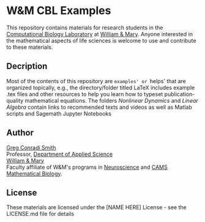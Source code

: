# W&M CBL Examples

This repository contains materials for research students in the [Computational Biology Laboratory](https://wmcbl.wordpress.com) at [William & Mary](https://www.wm.edu). Anyone interested in the mathematical aspects of life sciences is welcome to use and contribute to these materials.

## Decription 

Most of the contents of this repository are `examples' or `helps' that are organized topically, e.g., the directory/folder titled LaTeX includes example .tex files and other resources to help you learn how to typeset publication-quality mathematical equations. The folders *Nonlinear Dynamics* and *Linear Algebra* contain links to recommended texts and videos as well as Matlab scripts and Sagemath Jupyter Notebooks

## Author

[Greg Conradi Smith](https://gregconradismith.wordpress.com)\
Professor, [Department of Applied Science](https://www.wm.edu/as/appliedscience/)\
[William & Mary](https://www.wm.edu)\
Faculty affiliate of W&M's programs in 
[Neuroscience](https://www.wm.edu/as/neuroscience/) and [CAMS Mathematical Biology](https://www.wm.edu/as/cams/).


## License

These materials are licensed under the [NAME HERE] License - see the LICENSE.md file for details







